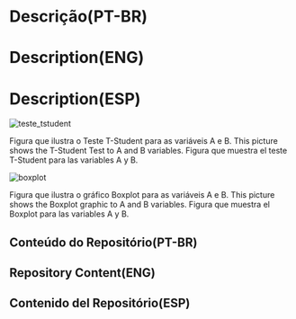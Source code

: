 # Descrição(PT-BR)
# Description(ENG)
# Description(ESP)

![teste_tstudent](https://github.com/wilmorales21/Scripts/assets/80546143/b219458b-aa3a-4915-b221-fc77fa86b830)

Figura que ilustra o Teste T-Student para as variáveis A e B. This picture shows the T-Student Test to A and B variables. Figura que muestra el teste T-Student para las variables A y B.

![boxplot](https://github.com/wilmorales21/Scripts/assets/80546143/e3d6718a-275b-4d14-b164-d4ddeb1314d3)

Figura que ilustra o gráfico Boxplot para as variáveis A e B. This picture shows the Boxplot graphic to A and B variables. Figura que muestra el Boxplot para las variables A y B.

## Conteúdo do Repositório(PT-BR)
## Repository Content(ENG)
## Contenido del Repositório(ESP)
